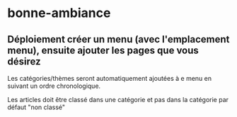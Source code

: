 # bonne-ambiance

## Déploiement créer un menu (avec l'emplacement menu), ensuite ajouter les pages que vous désirez

Les catégories/thèmes seront automatiquement ajoutées à e menu en suivant un ordre chronologique.

Les articles doit être classé dans une catégorie et pas dans la catégorie par défaut "non classé"